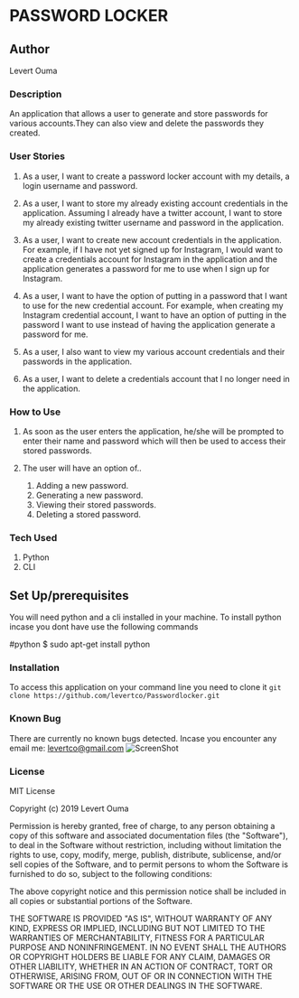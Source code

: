# PASSWORD LOCKER

## Author
Levert Ouma

### Description
An application that allows a user to generate and store passwords for various accounts.They can also view and delete the passwords they created.
 
### User Stories
1. As a user, I want to create a password locker account with my details, a login username and password.

2. As a user, I want to store my already existing account credentials in the application. Assuming I already have a twitter account, I want to store my already existing twitter username and password in the application.

3. As a user, I want to create new account credentials in the application. For example, if I have not yet signed up for Instagram, I would want to create a credentials account for Instagram in the application and the application generates a password for me to use when I sign up for Instagram. 

4. As a user, I want to have the option of putting in a password that I want to use for the new credential account. For example, when creating my Instagram credential account, I want to have an option of putting in the password I want to use instead of having the application generate a password for me.

5. As a user, I also want to view my various account credentials and their passwords in the application.

6. As a user, I want to delete a credentials account that I no longer need in the application.
 
### How to Use
1. As soon as the user enters the application, he/she will be prompted to enter their name and password which will then be used to access their stored passwords.

2. The user will have an option of..
    1. Adding a new password.
    2. Generating a new password.
    3. Viewing their stored passwords.
    4. Deleting a stored password.
 
### Tech Used
1. Python
2. CLI
 
## Set Up/prerequisites
You will need python and a cli installed in your machine.
To install python incase you dont have use the following commands

#python
$ sudo apt-get install python

### Installation
To access this application on your command line you need to clone it 
`git clone https://github.com/levertco/Passwordlocker.git`

### Known Bug
There are currently no known bugs detected.
Incase you encounter any email me: levertco@gmail.com 
![ScreenShot](https://raw.github.com/{levertco}/{Passwordlocker}/blob/{master}/{passwordlockertests.jpg})
### License

MIT License

Copyright (c) 2019 Levert Ouma

Permission is hereby granted, free of charge, to any person obtaining a copy
of this software and associated documentation files (the "Software"), to deal
in the Software without restriction, including without limitation the rights
to use, copy, modify, merge, publish, distribute, sublicense, and/or sell
copies of the Software, and to permit persons to whom the Software is
furnished to do so, subject to the following conditions:

The above copyright notice and this permission notice shall be included in all
copies or substantial portions of the Software.

THE SOFTWARE IS PROVIDED "AS IS", WITHOUT WARRANTY OF ANY KIND, EXPRESS OR
IMPLIED, INCLUDING BUT NOT LIMITED TO THE WARRANTIES OF MERCHANTABILITY,
FITNESS FOR A PARTICULAR PURPOSE AND NONINFRINGEMENT. IN NO EVENT SHALL THE
AUTHORS OR COPYRIGHT HOLDERS BE LIABLE FOR ANY CLAIM, DAMAGES OR OTHER
LIABILITY, WHETHER IN AN ACTION OF CONTRACT, TORT OR OTHERWISE, ARISING FROM,
OUT OF OR IN CONNECTION WITH THE SOFTWARE OR THE USE OR OTHER DEALINGS IN THE
SOFTWARE.

